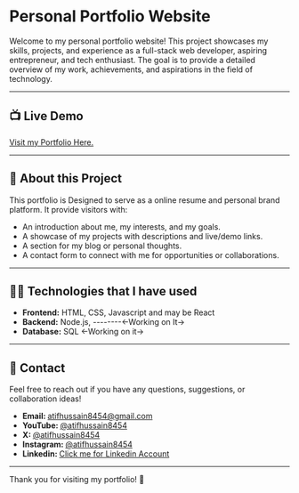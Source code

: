 # Personal Portfolio Website
<p>Welcome to my personal portfolio website! This project showcases my skills, projects, and experience as a full-stack web developer, aspiring entrepreneur, and tech enthusiast. The goal is to provide a detailed overview of my work, achievements, and aspirations in the field of technology.</p>
<hr>
<h2>📺 Live Demo </h2>
<a href="#"> Visit my Portfolio Here.</a>
<hr>
<h2>🚀 About this Project</h2>
<p>This portfolio is Designed to serve as a online resume and personal brand platform. It provide visitors with:
<ul>
<li>An introduction about me, my interests, and my goals. </li>
<li>A showcase of my projects with descriptions and live/demo links.</li1>
<li>A section for my blog or personal thoughts.</li>
<li>A contact form to connect with me for opportunities or collaborations.</li>
</ul>
<p>
<hr>
<h2>👨‍💻 Technologies that I have used </h2>
<ul>
<li><b>Frontend:</b> HTML, CSS, Javascript and may be React</li>
<li><b>Backend:</b> Node.js, --------<-Working on It-> </li>
<li><b>Database:</b> SQL <-Working on it-></li>
</ul>
<hr>
<h2>🤝 Contact</h2>
<p>Feel free to reach out if you have any questions, suggestions, or collaboration ideas!</p>
<ul>
<li><b>Email: </b><a href="mailto:atifhussain8454@gmail.com">atifhussain8454@gmail.com</a></li>
<li><b>YouTube: </b><a href="www.youtube.com/@atifhussain8454/">@atifhussain8454</a></li>
<li><b>X: </b><a href="www.x.com/atifhussain8454/">@atifhussain8454</a></li>
<li><b>Instagram: </b><a href="www.instagram.com/atifhussain8454/">@atifhussain8454</a></li>
<li><b>Linkedin: </b><a href="www.linkedin.com/in/atifhussain8454">Click me for Linkedin Account</a></li>
</ul>

<hr>
<p style="font-style: bold;">Thank you for visiting my portfolio! 🚀</p>